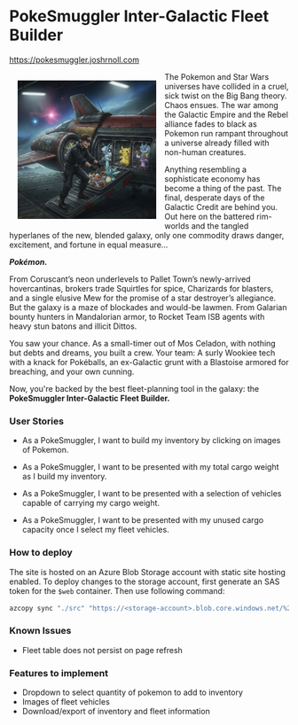 # PokeSmuggler Inter-Galactic Fleet Builder

https://pokesmuggler.joshrnoll.com

<img src="images/pokesmuggler.jpg" height=250 align=left HSPACE=15 VSPACE=15>

The Pokemon and Star Wars universes have collided in a cruel, sick twist on the Big Bang theory. Chaos ensues. The war among the Galactic Empire and the Rebel alliance fades to black as Pokemon run rampant throughout a universe already filled with non-human creatures.

Anything resembling a sophisticate economy has become a thing of the past. The final, desperate days of the Galactic Credit are behind you. Out here on the battered rim-worlds and the tangled hyperlanes of the new, blended galaxy, only one commodity draws danger, excitement, and fortune in equal measure...


***Pokémon.***

From Coruscant’s neon underlevels to Pallet Town’s newly-arrived hovercantinas, brokers trade Squirtles for spice, Charizards for blasters, and a single elusive Mew for the promise of a star destroyer’s allegiance. But the galaxy is a maze of blockades and would-be lawmen. From Galarian bounty hunters in Mandalorian armor, to Rocket Team ISB agents with heavy stun batons and illicit Dittos.

You saw your chance. As a small-timer out of Mos Celadon, with nothing but debts and dreams, you built a crew. Your team: A surly Wookiee tech with a knack for Pokéballs, an ex-Galactic grunt with a Blastoise armored for breaching, and your own cunning.

Now, you're backed by the best fleet-planning tool in the galaxy: the **PokeSmuggler Inter-Galactic Fleet Builder.**

### User Stories

- As a PokeSmuggler, I want to build my inventory by clicking on images of Pokemon.

- As a PokeSmuggler, I want to be presented with my total cargo weight as I build my inventory.

- As a PokeSmuggler, I want to be presented with a selection of vehicles capable of carrying my cargo weight.

- As a PokeSmuggler, I want to be presented with my unused cargo capacity once I select my fleet vehicles.

### How to deploy

The site is hosted on an Azure Blob Storage account with static site hosting enabled. To deploy changes to the storage account, first generate an SAS token for the ```$web``` container. Then use following command:

```bash
azcopy sync "./src" "https://<storage-account>.blob.core.windows.net/%24web?<sas-token>" --recursive --delete-destination=true
```

### Known Issues

- Fleet table does not persist on page refresh

### Features to implement

- Dropdown to select quantity of pokemon to add to inventory
- Images of fleet vehicles
- Download/export of inventory and fleet information